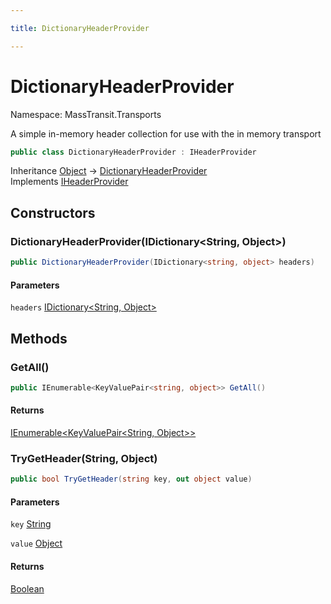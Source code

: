 ```yaml
---

title: DictionaryHeaderProvider

---
```


# DictionaryHeaderProvider

Namespace: MassTransit.Transports

A simple in-memory header collection for use with the in memory transport

```csharp
public class DictionaryHeaderProvider : IHeaderProvider
```

Inheritance [Object](https://learn.microsoft.com/en-us/dotnet/api/system.object) → [DictionaryHeaderProvider](../masstransit-transports/dictionaryheaderprovider)<br/>
Implements [IHeaderProvider](../masstransit-transports/iheaderprovider)

## Constructors

### **DictionaryHeaderProvider(IDictionary\<String, Object\>)**

```csharp
public DictionaryHeaderProvider(IDictionary<string, object> headers)
```

#### Parameters

`headers` [IDictionary\<String, Object\>](https://learn.microsoft.com/en-us/dotnet/api/system.collections.generic.idictionary-2)<br/>

## Methods

### **GetAll()**

```csharp
public IEnumerable<KeyValuePair<string, object>> GetAll()
```

#### Returns

[IEnumerable\<KeyValuePair\<String, Object\>\>](https://learn.microsoft.com/en-us/dotnet/api/system.collections.generic.ienumerable-1)<br/>

### **TryGetHeader(String, Object)**

```csharp
public bool TryGetHeader(string key, out object value)
```

#### Parameters

`key` [String](https://learn.microsoft.com/en-us/dotnet/api/system.string)<br/>

`value` [Object](https://learn.microsoft.com/en-us/dotnet/api/system.object)<br/>

#### Returns

[Boolean](https://learn.microsoft.com/en-us/dotnet/api/system.boolean)<br/>
